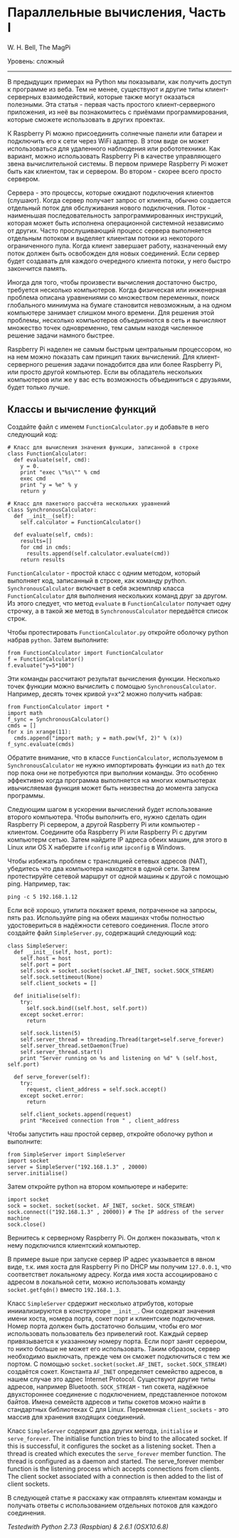 Параллельные вычисления, Часть I
================================

W. H. Bell, The MagPi

Уровень: сложный

* * *

В предыдущих примерах на Python мы показывали, как получить доступ к программе из веба. Тем не менее, существуют и другие типы клиент-серверных взаимодействий, которые также могут оказаться полезными. Эта статья - первая часть простого клиент-серверного приложения, из неё вы познакомитесь с приёмами программирования, которые сможете использовать в других проектах.

К Raspberry Pi можно присоединить солнечные панели или батареи и подключить его к сети через WiFi адаптер. В этом виде он может использоваться для удаленного наблюдения или робототехники. Как вариант, можно использовать Raspberry Pi в качестве управляющего звена вычислительной системы. В первом примере Raspberry Pi может быть как клиентом, так и сервером. Во втором - скорее всего просто сервером.

Сервера - это процессы, которые ожидают подключения клиентов (слушают). Когда сервер получает запрос от клиента, обычно создается отдельный поток для обслуживания нового подключения. Поток - наименьшая последовательность запрограммированных инструкций, которая может быть исполнена операционной системной независимо от других. Часто прослушивающий процесс сервера выполняется отдельным потоком и выделяет клиентам потоки из некоторого ограниченного пула. Когда клиент завершает работу, назначенный ему поток должен быть освобожден для новых соединений. Если сервер будет создавать для каждого очередного клиента потоки, у него быстро закончится память.

Иногда для того, чтобы произвести вычисления достаточно быстро, требуется несколько компьютеров. Когда физическая или инженерная проблема описана уравнениями со множеством переменных, поиск глобального минимума на бумаге становится невозможным, а на одном компьютере занимает слишком много времени. Для решения этой проблемы, несколько компьютеров объединяются в сеть и вычисляют множество точек одновременно, тем самым находя численное решение задачи намного быстрее.

Raspberry Pi наделен не самым быстрым центральным процессором, но на нем можно показать сам принцип таких вычислений. Для клиент-серверного решения задачи понадобится два или более Raspberry Pi, или просто другой компьютер. Если вы обладатель нескольких компьютеров или же у вас есть возможность объединиться с друзьями, будет только лучше.


Классы и вычисление функций
---------------------------
Создайте файл с именем `FunctionCalculator.py` и добавьте в него следующий код:

    # Класс для вычисления значения функции, записанной в строке
    class FunctionCalculator:
      def evaluate(self, cmd):
        y = 0.
        print "exec \"%s\"" % cmd
        exec cmd
        print "y = %e" % y
        return y
    
    # Класс для пакетного рассчёта нескольких уравнений
    class SynchronousCalculator:
      def __init__(self):
        self.calculator = FunctionCalculator()
    
      def evaluate(self, cmds):
        results=[]
        for cmd in cmds:
          results.append(self.calculator.evaluate(cmd))
        return results

`FunctionCalculator` - простой класс с одним методом, который выполняет код, записанный в строке, как команду python. `SynchronousCalculator` включает в себя экземпляр класса `FunctionCalculator` для выполнения нескольких команд друг за другом. Из этого следует, что метод `evaluate` в `FunctionCalculator` получает одну строчку, а в такой же метод в `SynchronousCalculator` передаётся список строк.

Чтобы протестировать `FunctionCalculator.py` откройте оболочку python набрав `python`. Затем выполните:

    from FunctionCalculator import FunctionCalculator
    f = FunctionCalculator()
    f.evaluate("y=5*100")

Эти команды рассчитают результат вычисления функции. Несколько точек функции можно вычислить с помощью `SynchronousCalculator`. Например, десять точек кривой y=x^2 можно получить набрав:

    from FunctionCalculator import *
    import math
    f_sync = SynchronousCalculator()
    cmds = []
    for x in xrange(11):
      cmds.append("import math; y = math.pow(%f, 2)" % (x))
    f_sync.evaluate(cmds)

Обратите внимание, что в классе `FunctionCalculator`, используемом в `SynchronousCalculator` не нужно импортировать функции из `math` до тех пор пока они не потребуются при выполнии команды. Это особенно эффективно когда программа выполняется на многих компьютерах ивычисляемая функция может быть неизвестна до момента запуска программы.

Следующим шагом в ускорении вычислений будет использование второго компьютера. Чтобы выполнить его, нужно сделать один Raspberry Pi сервером, а другой Raspberry Pi или компьютер - клиентом. Соедините оба Raspberry Pi или Raspberry Pi с другим компьютерм сетью. Затем найдите IP адреса обеих машин, для этого в Linux или OS X наберите `ifconfig` или `ipconfig` в Windows.

Чтобы избежать проблем с трансляцией сетевых адресов (NAT), убедитесь что два компьютера находятся в одной сети. Затем протестируйте сетевой маршрут от одной машины к другой с помощью ping. Например, так:

    ping -c 5 192.168.1.12

Если всё хорошо, утилита покажет время, потраченное на запросы, пять раз. Используйте ping на обеих машинах чтобы полностью удостовериться в надёжности сетевого соединения. После этого создайте файл `SimpleServer.py`, содержащий следующий код:

    class SimpleServer:
      def __init__(self, host, port):
        self.host = host
        self.port = port
        self.sock = socket.socket(socket.AF_INET, socket.SOCK_STREAM)
        self.sock.settimeout(None)
        self.client_sockets = []

      def initialise(self):
        try:
          self.sock.bind((self.host, self.port))
        except socket.error:
          return

        self.sock.listen(5)
        self.server_thread = threading.Thread(target=self.serve_forever)
        self.server_thread.setDaemon(True)
        self.server_thread.start()
        print "Server running on %s and listening on %d" % (self.host, self.port)

      def serve_forever(self):
        try:
          request, client_address = self.sock.accept()
        except socket.error:
          return

        self.client_sockets.append(request)
        print "Received connection from " , client_address

Чтобы запустить наш простой сервер, откройте оболочку python и выполните:

    from SimpleServer import SimpleServer
    import socket
    server = SimpleServer("192.168.1.3" , 20000)
    server.initialise()

Затем откройте python на втором компьютере и наберите:

    import socket
    sock = socket. socket(socket. AF_INET, socket. SOCK_STREAM)
    sock.connect(("192.168.1.3" , 20000)) # The IP address of the server machine
    sock.close()

Вернитесь к серверному Raspberry Pi. Он должен показывать, чтол к нему подключился клиентский компьютер.

В примере выше при запуске сервер IP адрес указывается в явном виде, т.к. имя хоста для Raspberry Pi по DHCP мы получим `127.0.0.1`, что соответствет локальному адресу. Когда имя хоста ассоциировано с адресом в локальной сети, можно использовать команду `socket.getfqdn()` вместо `192.168.1.3`.

Класс `SimpleServer` срдержит несколько атрибутов, которые инииализируются в конструкторе `__init__`. Они содержат значения имени хоста, номера порта, сокет порт и клиентские подключения. Номер порта должен быть достаточно большим, чтобы его мог использовать пользователь без привелегий root. Каждый сервер привязывается к указанному номеру порта. Если порт занят сервером, то никто больше не может его использовать. Таким образом, сервер необходимо выключать, прежде чем он сможет подключиться с тем же портом. С помощью `socket.socket(socket.AF_INET, socket.SOCK_STREAM)` создаётся сокет. Константа `AF_INET` определяет семейство адресов, в нашем случае это адрес Internet Protocol. Существуют другие типы адресов, например Bluetooth. `SOCK_STREAM` - тип сокета, надёжное двухстороннее соединение с подключением, представленное потоком байтов. Имена семейств адресов и типы сокетов можно найти в стандартных библиотеках C для Linux. Переменная `client_sockets` - это массив для хранения входящих соединений.

Класс `SimpleServer` содержит два других метода, `initialise` и `serve_forever`. The initialise function tries to bind to the allocated socket. If this is successful, it configures the socket as a listening socket. Then a thread is created which executes the `serve_forever` member function. The thread is configured as a daemon and started. The serve_forever member function is the listening process which accepts connections from clients. The client socket associated with a connection is then added to the list of client sockets.

В следующей статье я расскажу как отправлять клиентам команды и получать ответы с использованием отдельных потоков для каждого соединения.

*Testedwith Python 2.7.3 (Raspbian) & 2.6.1 (OSX10.6.8)*
